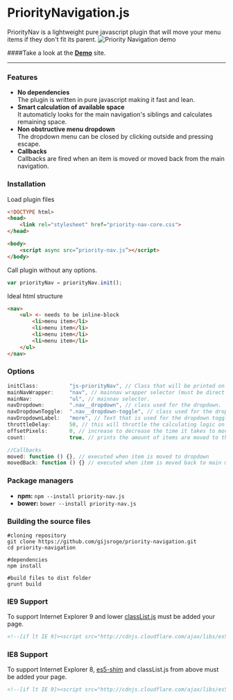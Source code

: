 # PriorityNavigation.js
PriorityNav is a lightweight pure javascript plugin that will move your menu items if they don't fit its parent.
![Priority Navigation demo](http://gijsroge.github.io/priority-nav.js/priority-nav-demo.gif)

####Take a look at the **[Demo](http://gijsroge.github.io/priority-nav.js/)** site.

----------

### Features
- **No dependencies**<br>The plugin is written in pure javascript making it fast and lean.
- **Smart calculation of available space**<br>It automaticly looks for the main navigation's siblings and calculates remaining space.
- **Non obstructive menu dropdown**<br>The dropdown menu can be closed by clicking outside and pressing escape.
- **Callbacks**<br>Callbacks are fired when an item is moved or moved back from the main navigation.

### Installation
Load plugin files

```html
<!DOCTYPE html>
<head>
    <link rel="stylesheet" href="priority-nav-core.css">
</head>

<body>
    <script async src=”priority-nav.js”></script>
</body>
```

Call plugin without any options.
```js
var priorityNav = priorityNav.init();
```
Ideal html structure
```html
<nav>
    <ul> <- needs to be inline-block
        <li>menu item</li>
        <li>menu item</li>
        <li>menu item</li>
        <li>menu item</li>
    </ul>
</nav>
```

### Options
```js
initClass:          "js-priorityNav", // Class that will be printed on html element to allow conditional css styling.
mainNavWrapper:     "nav", // mainnav wrapper selector (must be direct parent from navMenu)
mainNav:            "ul", // mainnav selector.
navDropdown:        ".nav__dropdown", // class used for the dropdown.
navDropdownToggle:  ".nav__dropdown-toggle", // class used for the dropdown toggle.
navDropdownLabel:   "more", // Text that is used for the dropdown toggle.
throttleDelay:      50, // this will throttle the calculating logic on resize because i'm a responsible dev.
offsetPixels:       0, // increase to decrease the time it takes to move an item.
count:              true, // prints the amount of items are moved to the attribute data-count.

//Callbacks
moved: function () {}, // executed when item is moved to dropdown
movedBack: function () {} // executed when item is moved back to main menu
```

### Package managers
- **npm:** `npm --install priority-nav.js`
- **bower:** `bower --install priority-nav.js`

### Building the source files
```
#cloning repository
git clone https://github.com/gijsroge/priority-navigation.git
cd priority-navigation

#dependencies
npm install

#build files to dist folder
grunt build
```

### IE9 Support
To support Internet Explorer 9 and lower [classList.js](https://github.com/remy/polyfills/blob/master/classList.js/) must be added your page.

```html
<!--[if lt IE 9]><script src="http://cdnjs.cloudflare.com/ajax/libs/es5-shim/2.0.8/es5-shim.min.js"></script><![endif]-->
```

### IE8 Support
To support Internet Explorer 8, [es5-shim](https://github.com/kriskowal/es5-shim/) and classList.js from above must be added your page.

```html
<!--[if lt IE 9]><script src="http://cdnjs.cloudflare.com/ajax/libs/es5-shim/2.0.8/es5-shim.min.js"></script><![endif]-->
```